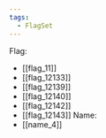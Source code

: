 ```yaml
---
tags:
  - FlagSet
---
```

Flag:
- [[flag_11]]
- [[flag_12133]]
- [[flag_12139]]
- [[flag_12140]]
- [[flag_12142]]
- [[flag_12143]]
Name:
- [[name_4]]
